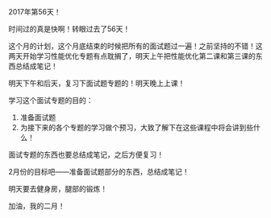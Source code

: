 2017年第56天！

时间过的真是快啊！转眼过去了56天！

这个月的计划，这个月底结束的时候把所有的面试题过一遍！之前坚持的不错！这两天开始学习性能优化专题有点耽搁了，明天上午把性能优化第二课和第三课的东西总结成笔记！

明天下午和后天，复习下面试题专题的！明天晚上上课！

学习这个面试专题的目的：

1. 准备面试题
2. 为接下来的各个专题的学习做个预习，大致了解下在这些课程中将会讲到些什么！

面试专题的东西也要总结成笔记，之后方便复习！

2月份的目标吧——准备面试题部分的东西，总结成笔记！

明天要去健身房，腿部的锻炼！

加油，我的二月！



